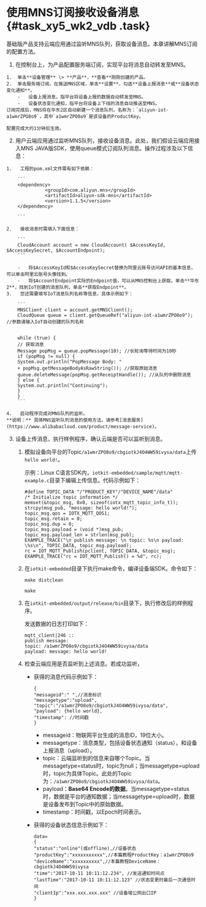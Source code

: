 # 使用MNS订阅接收设备消息 {#task_xy5_wk2_vdb .task}

基础版产品支持云端应用通过监听MNS队列，获取设备消息。本章讲解MNS订阅的配置方法。

1.   在控制台上，为产品配置服务端订阅，实现平台将消息自动转发至MNS。 

    1.  单击**设备管理** \> **产品**，**查看**刚刚创建的产品。 
    2.  单击服务端订阅，在推送MNS区域，单击**设置**，勾选**设备上报消息**或**设备状态变化通知**。 
        -   设备上报消息，指平台将设备上报的数据自动转发至MNS。
        -   设备状态变化通知，指平台将设备上下线的消息自动推送至MNS。
    订阅完成后，MNS将在华东2区自动新建一个消息队列，名称为：`aliyun-iot-a1wmrZPO8o9`，其中`a1wmrZPO8o9`是该设备的ProductKey。

    配置完成大约1分钟后生效。

2.   用户云端应用通过监听MNS队列，接收设备消息。此处，我们假设云端应用接入MNS JAVA版SDK，使用queue模式订阅队列消息。操作过程涉及以下信息： 

    1.   工程的pom.xml文件需有如下依赖： 

        ```
        <dependency>
                  <groupId>com.aliyun.mns</groupId>
                  <artifactId>aliyun-sdk-mns</artifactId>
                  <version>1.1.5</version>
        </dependency>
        
        ```

    2.   接收消息时需填入下面信息： 

        ```
        CloudAccount account = new CloudAccount( $AccessKeyId, $AccessKeySecret, $AccountEndpoint);
        ```

        -   将$AccessKeyId和$AccessKeySecret替换为阿里云账号访问API的基本信息，可以单击阿里云账号头像找到。
        -   将$AccountEndpoint实际的Endpoint值，可以从MNS控制台上获取。单击**华东2**，找到IoT创建的消息队列，单击**获取Endpoint**。
    3.   您还需要填写IoT消息队列名称等信息，具体示例如下： 

        ```
        MNSClient client = account.getMNSClient();
        CloudQueue queue = client.getQueueRef("aliyun-iot-a1wmrZPO8o9"); //参数请输入IoT自动创建的队列名称
        
        
        while (true) {
        // 获取消息
        Message popMsg = queue.popMessage(10); //长轮询等待时间为10秒
        if (popMsg != null) {
        System.out.println("PopMessage Body: "
        + popMsg.getMessageBodyAsRawString()); //获取原始消息
        queue.deleteMessage(popMsg.getReceiptHandle()); //从队列中删除消息
        } else {
        System.out.println("Continuing");
        }
        }
        ```

    4.   启动程序完成对MNS队列的监听。 
    **说明：** 具体MNS监听队列消息的使用方法，请参考[消息服务](https://www.alibabacloud.com/product/message-service)。

3.  设备上传消息，执行样例程序，确认云端是否可以监听到消息。 
    1.  模拟设备向平台的Topic`/a1wmrZPO8o9/cbgiotkJ4O4WW59ivysa/data`上传`hello world!`。 

        示例：Linux C语言SDK内，`iotkit-embedded/sample/mqtt/mqtt-example.c`目录下编辑上传信息。代码示例如下：

        ```
        #define TOPIC_DATA "/"PRODUCT_KEY"/"DEVICE_NAME"/data"
        /* Initialize topic information */
        memset(&topic_msg, 0x0, sizeof(iotx_mqtt_topic_info_t));
        strcpy(msg_pub, "message: hello world!");
        topic_msg.qos = IOTX_MQTT_QOS1;
        topic_msg.retain = 0;
        topic_msg.dup = 0;
        topic_msg.payload = (void *)msg_pub;
        topic_msg.payload_len = strlen(msg_pub);
        EXAMPLE_TRACE("\n publish message: \n topic: %s\n payload: \%s\n", TOPIC_DATA, topic_msg.payload);
        rc = IOT_MQTT_Publish(pclient, TOPIC_DATA, &topic_msg);
        EXAMPLE_TRACE("rc = IOT_MQTT_Publish() = %d", rc);
        ```

    2.  在`iotkit-embedded`目录下执行make命令，编译设备端SDK。命令如下： 

        ```
        make distclean
        ```

        ```
        make
        ```

    3.  在`iotkit-embedded/output/release/bin`目录下，执行修改后的样例程序。 

        发送数据的日志打印如下：

        ```
        mqtt_client|246 :: 
        publish message:
        topic: /a1wmrZPO8o9/cbgiotkJ4O4WW59ivysa/data
        payload: message: hello world!
        ```

    4.  检查云端应用是否监听到上述消息。若成功监听， 
        -   获得的消息代码示例如下：

            ```
            {
            "messageid":" ",//消息标识
            "messagetype":"upload",
            "topic":"/a1wmrZPO8o9/cbgiotkJ4O4WW59ivysa/data",
            "payload": {hello world},
            "timestamp": //时间戳
            }
            ```

            -   messageid：物联网平台生成的消息ID，19位大小。
            -   messagetype：消息类型，包括设备状态通知（status），和设备上报消息（upload）。
            -   topic：云端监听到的信息来自哪个Topic。当messagetype=status时，topic为null；当messagetype=upload时，topic为具体Topic。此处的Topic为：`/a1wmrZPO8o9/cbgiotkJ4O4WW59ivysa/data`。
            -   payload：**Base64 Encode的数据**。当messagetype=status时，数据是平台的通知数据；当messagetype=upload时，数据是设备发布到Topic中的原始数据。
            -   timestamp：时间戳，以Epoch时间表示。
        -   获得的设备状态信息示例如下：

            ```
            data=
            {
            "status":"online"(或offline),//设备状态
            "productKey":"xxxxxxxxxxx",//本篇教程ProductKey：a1wmrZPO8o9
            "deviceName":"xxxxxxxxxx",//本篇教程DeviceName：cbgiotkJ4O4WW59ivysa
            "time":"2017-10-11 10:11:12.234", //发送通知时间点
            "lastTime":"2017-10-11 10:11:12.123" //状态变更时最后一次通信时间
            "clientIp":"xxx.xxx.xxx.xxx" //设备端公网出口IP
            }
            ```



